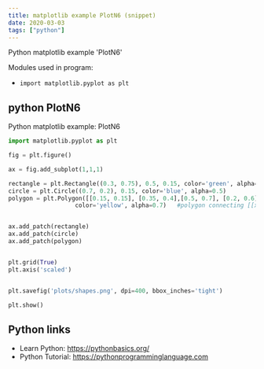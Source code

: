 ```yaml
---
title: matplotlib example PlotN6 (snippet)
date: 2020-03-03
tags: ["python"]
---
```

Python matplotlib example 'PlotN6'


Modules used in program: 
* `import matplotlib.pyplot as plt`

## python PlotN6

Python matplotlib example: PlotN6

```python
import matplotlib.pyplot as plt

fig = plt.figure()

ax = fig.add_subplot(1,1,1)

rectangle = plt.Rectangle((0.3, 0.75), 0.5, 0.15, color='green', alpha=0.7)
circle = plt.Circle((0.7, 0.2), 0.15, color='blue', alpha=0.5)
polygon = plt.Polygon([[0.15, 0.15], [0.35, 0.4],[0.5, 0.7], [0.2, 0.6]],
                   color='yellow', alpha=0.7)   #polygon connecting [[x1,y1],[x2,y2],[x3,y3]...]]


ax.add_patch(rectangle)
ax.add_patch(circle)
ax.add_patch(polygon)


plt.grid(True)
plt.axis('scaled')


plt.savefig('plots/shapes.png', dpi=400, bbox_inches='tight')

plt.show()

```

## Python links

- Learn Python: https://pythonbasics.org/
- Python Tutorial: https://pythonprogramminglanguage.com
